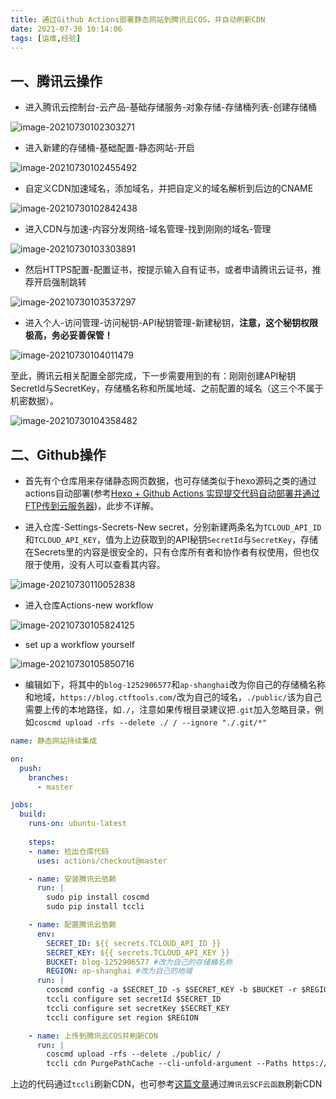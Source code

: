 ```yaml
---
title: 通过Github Actions部署静态网站到腾讯云COS，并自动刷新CDN
date: 2021-07-30 10:14:06
tags: [运维,经验]
---
```


## 一、腾讯云操作

* 进入腾讯云控制台-云产品-基础存储服务-对象存储-存储桶列表-创建存储桶

<!--more-->

![image-20210730102303271](newpost-20/image-20210730102303271.png)

* 进入新建的存储桶-基础配置-静态网站-开启

![image-20210730102455492](newpost-20/image-20210730102455492.png)

* 自定义CDN加速域名，添加域名，并把自定义的域名解析到后边的CNAME

![image-20210730102842438](newpost-20/image-20210730102842438.png)

* 进入CDN与加速-内容分发网络-域名管理-找到刚刚的域名-管理

![image-20210730103303891](newpost-20/image-20210730103303891.png)

* 然后HTTPS配置-配置证书，按提示输入自有证书，或者申请腾讯云证书，推荐开启强制跳转

![image-20210730103537297](newpost-20/image-20210730103537297.png)

* 进入个人-访问管理-访问秘钥-API秘钥管理-新建秘钥，**注意，这个秘钥权限极高，务必妥善保管！**

![image-20210730104011479](newpost-20/image-20210730104011479.png)

至此，腾讯云相关配置全部完成，下一步需要用到的有：刚刚创建API秘钥SecretId与SecretKey，存储桶名称和所属地域、之前配置的域名（这三个不属于机密数据）。

![image-20210730104358482](newpost-20/image-20210730104358482.png)

## 二、Github操作

* 首先有个仓库用来存储静态网页数据，也可存储类似于hexo源码之类的通过actions自动部署(参考[Hexo + Github Actions 实现提交代码自动部署并通过FTP传到云服务器](/2021/07/newpost-18/))，此步不详解。

* 进入仓库-Settings-Secrets-New secret，分别新建两条名为`TCLOUD_API_ID`和`TCLOUD_API_KEY`，值为上边获取到的API秘钥`SecretId`与`SecretKey`，存储在Secrets里的内容是很安全的，只有仓库所有者和协作者有权使用，但也仅限于使用，没有人可以查看其内容。

![image-20210730110052838](newpost-20/image-20210730110052838.png)

* 进入仓库Actions-new workflow

![image-20210730105824125](newpost-20/image-20210730105824125.png)

* set up a workflow yourself

![image-20210730105850716](newpost-20/image-20210730105850716.png)

* 编辑如下，将其中的`blog-1252906577`和`ap-shanghai`改为你自己的存储桶名称和地域，`https://blog.ctftools.com/`改为自己的域名，`./public/`该为自己需要上传的本地路径，如`./`，注意如果传根目录建议把`.git`加入忽略目录，例如`coscmd upload -rfs --delete ./ / --ignore "./.git/*"`

```yml
name: 静态网站持续集成

on: 
  push:
    branches:
      - master

jobs:
  build:
    runs-on: ubuntu-latest
        
    steps:
    - name: 检出仓库代码
      uses: actions/checkout@master

    - name: 安装腾讯云依赖
      run: |
        sudo pip install coscmd
        sudo pip install tccli

    - name: 配置腾讯云依赖
      env:
        SECRET_ID: ${{ secrets.TCLOUD_API_ID }}
        SECRET_KEY: ${{ secrets.TCLOUD_API_KEY }}
        BUCKET: blog-1252906577 #改为自己的存储桶名称
        REGION: ap-shanghai #改为自己的地域
      run: |
        coscmd config -a $SECRET_ID -s $SECRET_KEY -b $BUCKET -r $REGION
        tccli configure set secretId $SECRET_ID
        tccli configure set secretKey $SECRET_KEY
        tccli configure set region $REGION

    - name: 上传到腾讯云COS并刷新CDN
      run: |
        coscmd upload -rfs --delete ./public/ /
        tccli cdn PurgePathCache --cli-unfold-argument --Paths https://blog.ctftools.com/ --FlushType flush
```

上边的代码通过`tccli`刷新CDN，也可参考[这篇文章](https://www.ioiox.com/archives/69.html)通过`腾讯云SCF云函数`刷新CDN
